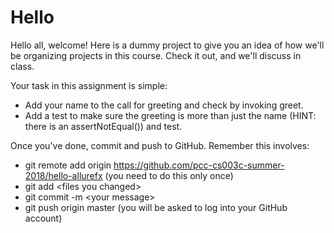 # Hello
Hello all, welcome! Here is a dummy project to give you an idea of how we'll be organizing projects in this course. Check it out, and we'll discuss in class.

Your task in this assignment is simple:
* Add your name to the call for greeting and check by invoking greet.
* Add a test to make sure the greeting is more than just the name (HINT: there is an assertNotEqual()) and test.

Once you've done, commit and push to GitHub. Remember this involves:
* git remote add origin https://github.com/pcc-cs003c-summer-2018/hello-allurefx (you need to do this only once)
* git add \<files you changed>
* git commit -m \<your message>
* git push origin master (you will be asked to log into your GitHub account)
